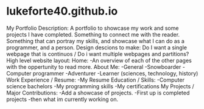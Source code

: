 # lukeforte40.github.io
My Portfolio
Description:
  A portfolio to showcase my work and some projects I have completed.
  Something to connect me with the reader.
  Something that can portray my skills, and showcase what I can do as a programmer, and a person.
Design descions to make:
  Do I want a single webpage that is continuos / Do i want multiple webpages and partitions?
High level website layout:
  Home: 
    -An overview of each of the other pages with the oppertunity to read more.
  About Me:
    -General
    -Snowboarder
    -Computer programmer
    -Adventurer
    -Learner (sciences, technology, history)
  Work Experience / Resume:
    -My Resume
  Education / Skills:
    -Computer science bachelors
    -My programming skills
    -My certifications
  My Projects / Major Contributions:
    -Add a showcase of projects.
    -First up is completed projects
    -then what im currently working on.

